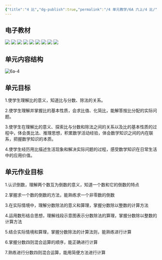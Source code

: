 ```yaml
---
{"title":"4 比","dg-publish":true,"permalink":"/4 单元教学/6A 六上/4 比/","dgPassFrontmatter":true,"noteIcon":""}
---
```



## 电子教材

<p class="grid-4">
	<img loading="lazy" decoding="async" src="https://book.pep.com.cn/1221001601141/files/mobile/52.jpg">
	<img loading="lazy" decoding="async" src="https://book.pep.com.cn/1221001601141/files/mobile/53.jpg">
	<img loading="lazy" decoding="async" src="https://book.pep.com.cn/1221001601141/files/mobile/54.jpg">
	<img loading="lazy" decoding="async" src="https://book.pep.com.cn/1221001601141/files/mobile/55.jpg">
	<img loading="lazy" decoding="async" src="https://book.pep.com.cn/1221001601141/files/mobile/56.jpg">
	<img loading="lazy" decoding="async" src="https://book.pep.com.cn/1221001601141/files/mobile/57.jpg">
	<img loading="lazy" decoding="async" src="https://book.pep.com.cn/1221001601141/files/mobile/58.jpg">
	<img loading="lazy" decoding="async" src="https://book.pep.com.cn/1221001601141/files/mobile/59.jpg">
	<img loading="lazy" decoding="async" src="https://book.pep.com.cn/1221001601141/files/mobile/60.jpg">
</p>

## 单元内容结构

![6a-4](https://r2.edui123.com/2023/05/6a-4.png)

## 单元目标

1.使学生理解比的意义，知道比与分数、除法的关系。

2.使学生理解并掌握比的基本性质，会求比值、化简比，能解答按比分配的实际问题。

3.使学生在理解比的意义、探索比与分数和除法之间的关系以及比的基本性质的过程中，体会类比法、推理思想，积累数学活动经验，体会数学知识之间的内在联系，把握数学知识的本质。

4.使学生经历用比描述生活现象和解决实际问题的过程，感受数学知识在日常生活中的应用价值。

## 单元作业目标

1.认识倒数，理解两个数互为倒数的意义，知道一个数和它的倒数的特点

2.掌握求一个数的倒数的方法，能熟练求一个非零数的倒数

3.在实际情境中，理解分数除法的意义和算理，掌握分数除以整数的计算方法

4.运用数形结合思想，理解线段示意图表示分数除法的算理，掌握分数除以整数的计算方法

5.结合实际情境和算理，掌握分数除法的计算法则，能熟练进行计算

6.掌握分数四则混合运算的顺序，能正确进行计算

7.熟练进行分数四则混合运算，能用简便方法进行计算
